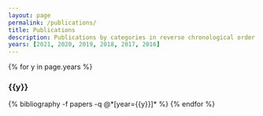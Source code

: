 ```yaml
---
layout: page
permalink: /publications/
title: Publications
description: Publications by categories in reverse chronological order.
years: [2021, 2020, 2019, 2018, 2017, 2016]
---
```


{% for y in page.years %}
  <h3 class="year">{{y}}</h3>
  {% bibliography -f papers -q @*[year={{y}}]* %}
{% endfor %}
